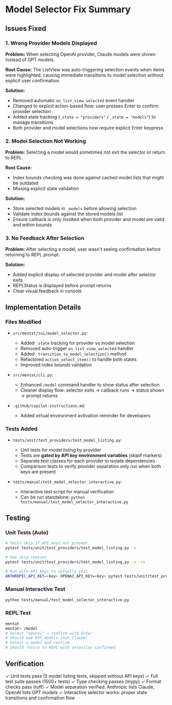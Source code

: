 # Model Selector Fix Summary

## Issues Fixed

### 1. Wrong Provider Models Displayed
**Problem:** When selecting OpenAI provider, Claude models were shown instead of GPT models.

**Root Cause:** The ListView was auto-triggering selection events when items were highlighted, causing immediate transitions to model selection without explicit user confirmation.

**Solution:** 
- Removed automatic `on_list_view_selected` event handler
- Changed to explicit action-based flow: user presses Enter to confirm provider selection
- Added state tracking (`_state = "providers"` / `_state = "models"`) to manage transitions
- Both provider and model selections now require explicit Enter keypress

### 2. Model Selection Not Working
**Problem:** Selecting a model would sometimes not exit the selector or return to REPL.

**Root Cause:** 
- Index bounds checking was done against cached model lists that might be outdated
- Missing explicit state validation

**Solution:**
- Store selected models in `_models` before allowing selection
- Validate index bounds against the stored models list
- Ensure callback is only invoked when both provider and model are valid and within bounds

### 3. No Feedback After Selection
**Problem:** After selecting a model, user wasn't seeing confirmation before returning to REPL prompt.

**Solution:**
- Added explicit display of selected provider and model after selector exits
- REPLStatus is displayed before prompt returns
- Clear visual feedback in console

## Implementation Details

### Files Modified
- `src/mentat/tui/model_selector.py`:
  - Added `_state` tracking for provider vs model selection
  - Removed auto-trigger `on_list_view_selected` handler
  - Added `_transition_to_model_selection()` method
  - Refactored `action_select_item()` to handle both states
  - Improved index bounds validation

- `src/mentat/cli.py`:
  - Enhanced `/model` command handler to show status after selection
  - Cleaner display flow: selector exits → callback runs → status shown → prompt returns

- `.github/copilot-instructions.md`:
  - Added virtual environment activation reminder for developers

### Tests Added
- `tests/unit/test_providers/test_model_listing.py`:
  - Unit tests for model listing by provider
  - Tests are **gated by API key environment variables** (skipif markers)
  - Separate test classes for each provider to isolate dependencies
  - Comparison tests to verify provider separation only run when both keys are present

- `tests/manual/test_model_selector_interactive.py`:
  - Interactive test script for manual verification
  - Can be run standalone: `python tests/manual/test_model_selector_interactive.py`

## Testing

### Unit Tests (Auto)
```bash
# Tests skip if API keys not present
pytest tests/unit/test_providers/test_model_listing.py -v

# See skip reasons
pytest tests/unit/test_providers/test_model_listing.py -v -rs

# Run with API keys to actually test
ANTHROPIC_API_KEY=<key> OPENAI_API_KEY=<key> pytest tests/unit/test_providers/test_model_listing.py -v
```

### Manual Interactive Test
```bash
python tests/manual/test_model_selector_interactive.py
```

### REPL Test
```bash
mentat
mentat> /model
# Select "openai" → confirm with Enter
# Should see GPT models (not Claude)
# Select a model and confirm
# Should return to REPL with selection confirmed
```

## Verification

✓ Unit tests pass (5 model listing tests, skipped without API keys)
✓ Full test suite passes (1500+ tests)
✓ Type checking passes (mypy)
✓ Format checks pass (ruff)
✓ Model separation verified: Anthropic lists Claude, OpenAI lists GPT models
✓ Interactive selector works: proper state transitions and confirmation flow
